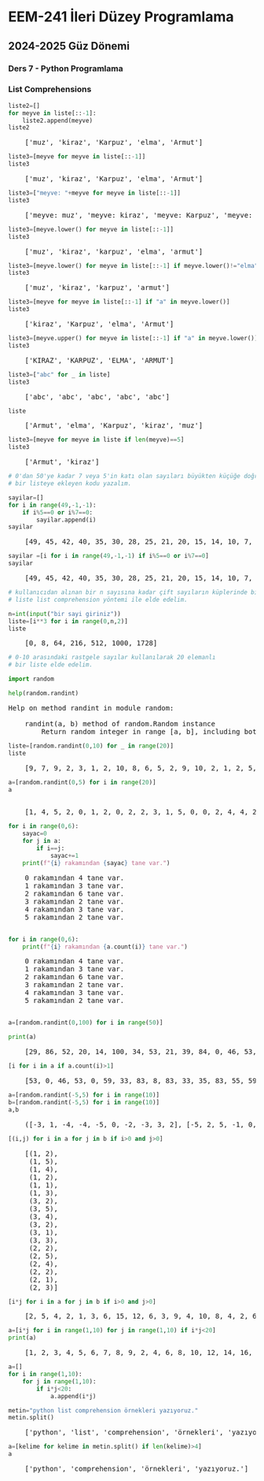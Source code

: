 # EEM-241 İleri Düzey Programlama

## 2024-2025 Güz Dönemi


### Ders 7 - Python Programlama



### List Comprehensions


```python
liste2=[]
for meyve in liste[::-1]:
    liste2.append(meyve)
liste2
```




<pre>
    ['muz', 'kiraz', 'Karpuz', 'elma', 'Armut']
</pre>




```python
liste3=[meyve for meyve in liste[::-1]]
liste3
```




<pre>
    ['muz', 'kiraz', 'Karpuz', 'elma', 'Armut']
</pre>




```python
liste3=["meyve: "+meyve for meyve in liste[::-1]]
liste3
```




<pre>
    ['meyve: muz', 'meyve: kiraz', 'meyve: Karpuz', 'meyve: elma', 'meyve: Armut']
</pre>




```python
liste3=[meyve.lower() for meyve in liste[::-1]]
liste3
```




<pre>
    ['muz', 'kiraz', 'karpuz', 'elma', 'armut']
</pre>




```python
liste3=[meyve.lower() for meyve in liste[::-1] if meyve.lower()!="elma"]
liste3
```




<pre>
    ['muz', 'kiraz', 'karpuz', 'armut']
</pre>




```python
liste3=[meyve for meyve in liste[::-1] if "a" in meyve.lower()]
liste3
```




<pre>
    ['kiraz', 'Karpuz', 'elma', 'Armut']
</pre>




```python
liste3=[meyve.upper() for meyve in liste[::-1] if "a" in meyve.lower()]
liste3
```




<pre>
    ['KIRAZ', 'KARPUZ', 'ELMA', 'ARMUT']
</pre>




```python
liste3=["abc" for _ in liste]
liste3
```




<pre>
    ['abc', 'abc', 'abc', 'abc', 'abc']
</pre>




```python
liste
```




<pre>
    ['Armut', 'elma', 'Karpuz', 'kiraz', 'muz']
</pre>




```python
liste3=[meyve for meyve in liste if len(meyve)==5]
liste3
```




<pre>
    ['Armut', 'kiraz']
</pre>




```python
# 0'dan 50'ye kadar 7 veya 5'in katı olan sayıları büyükten küçüğe doğru
# bir listeye ekleyen kodu yazalım.
```


```python
sayilar=[]
for i in range(49,-1,-1):
    if i%5==0 or i%7==0:
        sayilar.append(i)
sayilar
```




<pre>
    [49, 45, 42, 40, 35, 30, 28, 25, 21, 20, 15, 14, 10, 7, 5, 0]
</pre>




```python
sayilar =[i for i in range(49,-1,-1) if i%5==0 or i%7==0]
sayilar
```




<pre>
    [49, 45, 42, 40, 35, 30, 28, 25, 21, 20, 15, 14, 10, 7, 5, 0]
</pre>




```python
# kullanıcıdan alınan bir n sayısına kadar çift sayıların küplerinde bir
# liste list comprehension yöntemi ile elde edelim.

n=int(input("bir sayi giriniz"))
liste=[i**3 for i in range(0,n,2)]
liste

```




<pre>
    [0, 8, 64, 216, 512, 1000, 1728]
</pre>




```python
# 0-10 arasındaki rastgele sayılar kullanılarak 20 elemanlı
# bir liste elde edelim.
```


```python
import random
```


```python
help(random.randint)
```

<pre>
Help on method randint in module random:
    
    randint(a, b) method of random.Random instance
        Return random integer in range [a, b], including both end points.
</pre>
    
    


```python
liste=[random.randint(0,10) for _ in range(20)]
liste
```




<pre>
    [9, 7, 9, 2, 3, 1, 2, 10, 8, 6, 5, 2, 9, 10, 2, 1, 2, 5, 5, 7]
</pre>



```python
a=[random.randint(0,5) for i in range(20)]
a
```


<pre>

    [1, 4, 5, 2, 0, 1, 2, 0, 2, 2, 3, 1, 5, 0, 0, 2, 4, 4, 2, 3]
</pre>



```python
for i in range(0,6):
    sayac=0
    for j in a:
        if i==j:
            sayac+=1
    print(f"{i} rakamından {sayac} tane var.")
```
<pre>
    0 rakamından 4 tane var.
    1 rakamından 3 tane var.
    2 rakamından 6 tane var.
    3 rakamından 2 tane var.
    4 rakamından 3 tane var.
    5 rakamından 2 tane var.
 </pre>   


```python
for i in range(0,6):
    print(f"{i} rakamından {a.count(i)} tane var.")
```
<pre>
    0 rakamından 4 tane var.
    1 rakamından 3 tane var.
    2 rakamından 6 tane var.
    3 rakamından 2 tane var.
    4 rakamından 3 tane var.
    5 rakamından 2 tane var.
 </pre>   


```python
a=[random.randint(0,100) for i in range(50)]
```


```python
print(a)
```
<pre>
    [29, 86, 52, 20, 14, 100, 34, 53, 21, 39, 84, 0, 46, 53, 65, 47, 94, 0, 59, 33, 83, 8, 49, 83, 33, 35, 17, 81, 3, 73, 83, 9, 97, 55, 93, 59, 50, 40, 80, 46, 72, 13, 54, 55, 62, 35, 22, 8, 27, 24]
</pre>    


```python
[i for i in a if a.count(i)>1]
```



<pre>
    [53, 0, 46, 53, 0, 59, 33, 83, 8, 83, 33, 35, 83, 55, 59, 46, 55, 35, 8]
</pre>





```python
a=[random.randint(-5,5) for i in range(10)]
b=[random.randint(-5,5) for i in range(10)]
a,b
```



<pre>
    ([-3, 1, -4, -4, -5, 0, -2, -3, 3, 2], [-5, 2, 5, -1, 0, 4, 2, 1, 3, -3])
</pre>



```python
[(i,j) for i in a for j in b if i>0 and j>0]
```



<pre>
    [(1, 2),
     (1, 5),
     (1, 4),
     (1, 2),
     (1, 1),
     (1, 3),
     (3, 2),
     (3, 5),
     (3, 4),
     (3, 2),
     (3, 1),
     (3, 3),
     (2, 2),
     (2, 5),
     (2, 4),
     (2, 2),
     (2, 1),
     (2, 3)]
</pre>



```python
[i*j for i in a for j in b if i>0 and j>0]
```



<pre>
    [2, 5, 4, 2, 1, 3, 6, 15, 12, 6, 3, 9, 4, 10, 8, 4, 2, 6]
</pre>



```python
a=[i*j for i in range(1,10) for j in range(1,10) if i*j<20]
print(a)
```

<pre>
    [1, 2, 3, 4, 5, 6, 7, 8, 9, 2, 4, 6, 8, 10, 12, 14, 16, 18, 3, 6, 9, 12, 15, 18, 4, 8, 12, 16, 5, 10, 15, 6, 12, 18, 7, 14, 8, 16, 9, 18]
</pre>    


```python
a=[]
for i in range(1,10):
    for j in range(1,10):
        if i*j<20:
            a.append(i*j)
```


```python
metin="python list comprehension örnekleri yazıyoruz."
metin.split()
```



<pre>
    ['python', 'list', 'comprehension', 'örnekleri', 'yazıyoruz.']
</pre>



```python
a=[kelime for kelime in metin.split() if len(kelime)>4]
a
```



<pre>
    ['python', 'comprehension', 'örnekleri', 'yazıyoruz.']
</pre>


